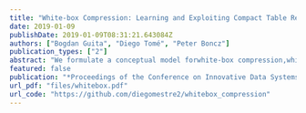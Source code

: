 ```yaml
---
title: "White-box Compression: Learning and Exploiting Compact Table Representations"
date: 2019-01-09
publishDate: 2019-01-09T08:31:21.643084Z
authors: ["Bogdan Guita", "Diego Tomé", "Peter Boncz"]
publication_types: ["2"]
abstract: "We formulate a conceptual model forwhite-box compression,which represents thelogicalcolumns in tabular data as anopenly defined function over some actually storedphysicalcolumns.  Each block of data should thus go accompanied bya  header  that  describes  this  functional  mapping.   Becausethese  compression  functions  are  openly  defined,  databasesystems can exploit them using query optimization and dur-ing  execution,  enabling  e.g.   better  filter  predicate  push-down.   In  addition,  we  show  that  white-box  compressionis able to identify a broad variety of new opportunities forcompression,  leading  to  much  better  compression  factors.These opportunities are identified using anautomatic learn-ingprocess that learns the functions from the data.  We pro-vide a recursive pattern-driven algorithm for such learning.Finally, we demonstrate the effectiveness of white-box com-pression on a new benchmark we contribute hereby: thePub-lic BI benchmarkprovides a rich set of real-world datasets.We  believe  our  basic  prototype  for  white-box  compres-sion opens the way for future research into transparent com-pressed data representations on the one hand and databasesystem architectures that can efficiently exploit these on theother,  and  should  be  seen  as  another  step  into  the  direc-tion of data management systems that are self-learning andoptimize themselves for the data they are deployed on."
featured: false
publication: "*Proceedings of the Conference on Innovative Data Systems Research (CIDR)*"
url_pdf: "files/whitebox.pdf"
url_code: "https://github.com/diegomestre2/whitebox_compression"
---
```


